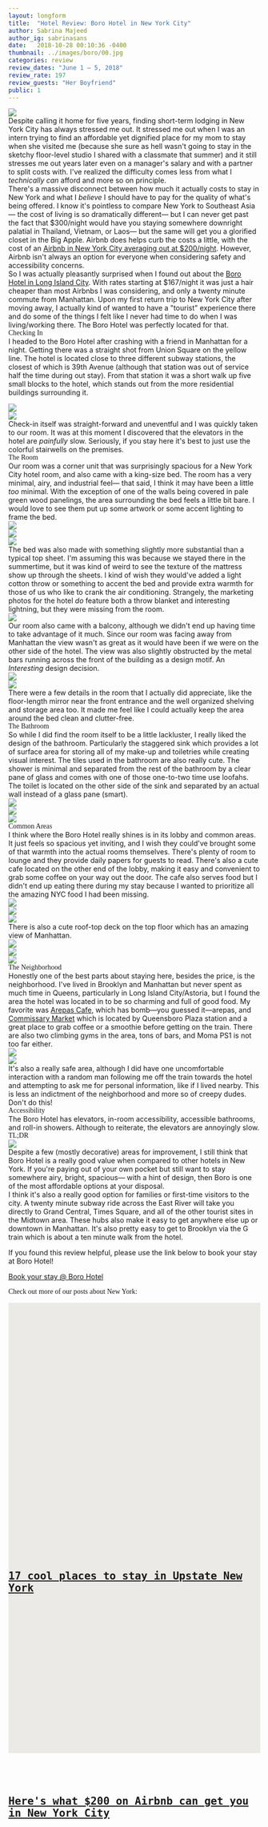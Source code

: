 ```yaml
---
layout: longform
title:  "Hotel Review: Boro Hotel in New York City"
author: Sabrina Majeed
author_ig: sabrinasans
date:   2018-10-28 00:10:36 -0400
thumbnail: ../images/boro/00.jpg
categories: review
review_dates: "June 1 — 5, 2018"
review_rate: 197
review_guests: "Her Boyfriend"
public: 1
---
```


<img class="mt4-ns mt3 mb4-ns mb3" src="/images/boro/00.jpg">

<p class="pb3 f4" style="max-width: 650px; margin: auto;">
Despite calling it home for five years, finding short-term lodging in New York City has always stressed me out. It stressed me out when I was an intern trying to find an affordable yet dignified place for my mom to stay when she visited me (because she sure as hell wasn't going to stay in the sketchy floor-level studio I shared with a classmate that summer) and it still stresses me out years later even on a manager's salary and with a partner to split costs with. I've realized the difficulty comes less from what I <i>technically can</i> afford and more so on principle. </p>

<p class="pb3" style="max-width: 650px; margin: auto;">
There's a massive disconnect between how much it actually costs to stay in New York and what I <i>believe</i> I should have to pay for the quality of what's being offered. I know it's pointless to compare New York to Southeast Asia— the cost of living is so dramatically different— but I can never get past the fact that $300/night would have you staying somewhere downright palatial in Thailand, Vietnam, or Laos— but the same will get you a glorified closet in the Big Apple. Airbnb does helps curb the costs a little, with the cost of an <a href="http://theinnbox.co/200-dollars-airbnb-new-york-city/" target="new">Airbnb in New York City averaging out at $200/night</a>. However, Airbnb isn't always an option for everyone when considering safety and accessibility concerns.</p>

<p class="pb4-ns pb3" style="max-width: 650px; margin: auto;">
So I was actually pleasantly surprised when I found out about the <a href="https://www.booking.com/hotel/us/the-boro-hotel-lic.en.html?aid=1452227" new="target">Boro Hotel in Long Island City</a>. With rates starting at $167/night it was just a hair cheaper than most Airbnbs I was considering, and only a twenty minute commute from Manhattan. Upon my first return trip to New York City after moving away, I actually kind of wanted to have a "tourist" experience there and do some of the things I felt like I never had time to do when I was living/working there. The Boro Hotel was perfectly located for that.</p>


<p id="anchor" class="f3 pb2" style="max-width: 650px; margin: auto; font-family: 'Gilroy-ExtraBold';">Checking In</p>

<p class="pb3" style="max-width: 650px; margin: auto;">
I headed to the Boro Hotel after crashing with a friend in Manhattan for a night. Getting there was a straight shot from Union Square on the yellow line. The hotel is located close to three different subway stations, the closest of which is 39th Avenue (although that station was out of service half the time during out stay). From that station it was a short walk up five small blocks to the hotel, which stands out from the more residential buildings surrounding it.<p>

<div class="fl w-100 w-50-ns pr1-ns mb1 mb0-ns">
<img src="../images/boro/01.jpg">
</div>
<div class="fl w-100 w-50-ns pl1-ns mb3 mb4-ns">
<img src="../images/boro/02.jpg">
</div>

<p class="pb3 pb4-ns" style="max-width: 650px; margin: auto;">
Check-in itself was straight-forward and uneventful and I was quickly taken to our room. It was at this moment I discovered that the elevators in the hotel are <i>painfully</i> slow. Seriously, if you stay here it's best to just use the colorful stairwells on the premises.</p>

<p class="f3 pb2" style="max-width: 650px; margin: auto; font-family: 'Gilroy-ExtraBold';">The Room</p>

<p class="pb3 pb4-ns" style="max-width: 650px; margin: auto;">
Our room was a corner unit that was surprisingly spacious for a New York City hotel room, and also came with a king-size bed. The room has a very minimal, airy, and industrial feel— that said, I think it may have been a little <i>too</i> minimal. With the exception of one of the walls being covered in pale green wood panelings, the area surrounding the bed feels a little bit bare. I would love to see them put up some artwork or some accent lighting to frame the bed.</p>

<div class="fl w-100 mb1 mb2-ns">
<img src="../images/boro/03.jpg">
</div>
<div class="fl w-100 w-50-ns pr1-ns mb1 mb-ns">
<img src="../images/boro/04.jpg">
</div>
<div class="fl w-100 w-50-ns pl1-ns mb3 mb4-ns">
<img src="../images/boro/05.jpg">
</div>

<p class="pb4-ns pb3" style="max-width: 650px; margin: auto;">
The bed was also made with something slightly more substantial than a typical top sheet. I'm assuming this was because we stayed there in the summertime, but it was kind of weird to see the texture of the mattress show up through the sheets. I kind of wish they would've added a light cotton throw or something to accent the bed and provide extra warmth for those of us who like to crank the air conditioning. Strangely, the marketing photos for the hotel <i>do</i> feature both a throw blanket and interesting lightning, but they were missing from the room.</p>

<div class="fl w-100 mb3 mb4-ns">
<img src="../images/boro/06.jpg">
</div>

<p class="pb4-ns pb3" style="max-width: 650px; margin: auto;">
Our room also came with a balcony, although we didn't end up having time to take advantage of it much. Since our room was facing away from Manhattan the view wasn't as great as it would have been if we were on the other side of the hotel. The view was also slightly obstructed by the metal bars running across the front of the building as a design motif. An <i>Interesting</i> design decision.</p>

<div class="fl w-100 w-50-ns pr1-ns mb1 mb0-ns">
<img src="../images/boro/07.jpg">
</div>
<div class="fl w-100 w-50-ns pl1-ns mb3 mb4-ns">
<img src="../images/boro/08.jpg">
</div>

<p class="pb4-ns pb3" style="max-width: 650px; margin: auto;">
There were a few details in the room that I actually did appreciate, like the floor-length mirror near the front entrance and the well organized shelving and storage area too. It made me feel like I could actually keep the area around the bed clean and clutter-free.</p>

<p class="f3 pb2" style="max-width: 650px; margin: auto; font-family: 'Gilroy-ExtraBold';">The Bathroom</p>

<p class="pb4-ns pb3" style="max-width: 650px; margin: auto;">So while I did find the room itself to be a little lackluster, I really liked the design of the bathroom. Particularly the staggered sink which provides a lot of surface area for storing all of my make-up and toiletries while creating visual interest. The tiles used in the bathroom are also really cute. The shower is minimal and separated from the rest of the bathroom by a clear pane of glass and comes with one of those one-to-two time use loofahs. The toilet is located on the other side of the sink and separated by an actual wall instead of a glass pane (smart).</p>

<div class="fl w-100 w-50-ns pr1-ns mb1 mb2-ns">
<img src="../images/boro/09.jpg">
</div>
<div class="fl w-100 w-50-ns pl1-ns mb1 mb2-ns">
<img src="../images/boro/10.jpg">
</div>
<div class="fl w-100 mb3 mb4-ns">
<img src="../images/boro/11.jpg">
</div>


<p class="f3 pb2" style="max-width: 650px; margin: auto; font-family: 'Gilroy-ExtraBold';">Common Areas</p>

<p class="pb3 pb4-ns" style="max-width: 650px; margin: auto;">I think where the Boro Hotel really shines is in its lobby and common areas. It just feels so spacious yet inviting, and I wish they could've brought some of that warmth into the actual rooms themselves. There's plenty of room to lounge and they provide daily papers for guests to read. There's also a cute cafe located on the other end of the lobby, making it easy and convenient to grab some coffee on your way out the door. The cafe also serves food but I didn't end up eating there during my stay because I wanted to prioritize all the amazing NYC food I had been missing.</p>

<div class="fl w-100 mb1 mb2-ns">
<img src="../images/boro/12.jpg">
</div>
<div class="fl w-100 w-50-ns pr1-ns mb1 mb-ns">
<img src="../images/boro/14.jpg">
</div>
<div class="fl w-100 w-50-ns pl1-ns mb3 mb4-ns">
<img src="../images/boro/13.jpg">
</div>

<p class="pb3 pb4-ns" style="max-width: 650px; margin: auto;">There is also a cute roof-top deck on the top floor which has an amazing view of Manhattan.</p>

<div class="fl w-100 mb1 mb2-ns">
<img src="../images/boro/15.jpg">
</div>
<div class="fl w-100 w-50-ns pr1-ns mb1 mb-ns">
<img src="../images/boro/16.jpg">
</div>
<div class="fl w-100 w-50-ns pl1-ns mb3 mb4-ns">
<img src="../images/boro/17.jpg">
</div>

<p class="f3 pb2" style="max-width: 650px; margin: auto; font-family: 'Gilroy-ExtraBold';">The Neighborhood</p>

<p class="pb3 pb4-ns" style="max-width: 650px; margin: auto;">
Honestly one of the best parts about staying here, besides the price, is the neighborhood. I've lived in Brooklyn and Manhattan but never spent as much time in Queens, particularly in Long Island City/Astoria, but I found the area the hotel was located in to be so charming and full of good food. My favorite was <a href="https://foursquare.com/v/arepas-cafe/49dfc43cf964a5200e611fe3" target="new">Arepas Cafe</a>, which has bomb—you guessed it—arepas, and <a href="http://www.commissarymarket.com/" target="new">Commissary Market</a> which is located by Queensboro Plaza station and a great place to grab coffee or a smoothie before getting on the train. There are also two climbing gyms in the area, tons of bars, and Moma PS1 is not too far either.</p>

<div class="fl w-100 w-50-ns pr1-ns mb1 mb2-ns">
<img src="../images/boro/18.jpg">
</div>
<div class="fl w-100 w-50-ns pl1-ns mb3 mb4-ns">
<img src="../images/boro/19.jpg">
</div>

<p class="pb3 pb4-ns" style="max-width: 650px; margin: auto;">
It's also a really safe area, although I did have one uncomfortable interaction with a random man following me off the train towards the hotel and attempting to ask me for personal information, like if I lived nearby. This is less an indictment of the neighborhood and more so of creepy dudes. Don't do this!</p>

<p class="f3 pb2" style="max-width: 650px; margin: auto; font-family: 'Gilroy-ExtraBold';">Accessibility</p>

<p class="pb4" style="max-width: 650px; margin: auto;">
The Boro Hotel has elevators, in-room accessibility, accessible bathrooms, and roll-in showers. Although to reiterate, the elevators are annoyingly slow.</p>

<p class="f3 pb2" style="max-width: 650px; margin: auto; font-family: 'Gilroy-ExtraBold';">TL;DR</p>

<div class="fl w-100 mb3 mb4-ns">
<img src="../images/boro/20.jpg">
</div>

<p class="pb3" style="max-width: 650px; margin: auto;">
Despite a few (mostly decorative) areas for improvement, I still think that Boro Hotel is a really good value when compared to other hotels in New York. If you're paying out of your own pocket but still want to stay somewhere airy, bright, spacious— with a hint of design, then Boro is one of the most affordable options at your disposal.</p>

<p class="pb3" style="max-width: 650px; margin: auto;">
I think it's also a really good option for families or first-time visitors to the city. A twenty minute subway ride across the East River will take you directly to Grand Central, Times Square, and all of the other tourist sites in the Midtown area. These hubs also make it easy to get anywhere else up or downtown in Manhattan. It's also pretty easy to get to Brooklyn via the G train which is about a ten minute walk from the hotel.</p>

<div class="tc tl-ns" style="max-width: 650px; margin: auto;">
<p class="lh-copy">If you found this review helpful, please use the link below to book your stay at Boro Hotel!</p>
<a target="_blank" class="f5 link ba bw1 ph3 pv2 mb2 dib orange" href="https://www.booking.com/hotel/us/the-boro-hotel-lic.en.html?aid=1452227" target="new">Book your stay @ Boro Hotel</a>
</div>


<p class="tc f3 pt5 pb3 lh-title" style="font-family: 'Gilroy-ExtraBold'">Check out more of our posts about New York:</p>

<div class="fl w-100 w-50-ns pr2-ns mb4">
  <a href="http://theinnbox.co/best-places-to-stay-upstate-new-york/"><div class="relative" style="height: 450px; background-color:#ECEAE7;">
    <div class="bg-center cover" style="background-image: url('http://theinnbox.co/images/upstate/arnold_1.png'); padding-bottom:100%; width:100%;"></div>
    <div class="absolute bottom-2 bg-white pv3 ph4 mh4">
      <h2 style="font-family: 'Inconsolata', monospace;" class="mb1">
      <a class="f5 lh-title post-link" href="http://theinnbox.co/best-places-to-stay-upstate-new-york/">17 cool places to stay in Upstate New York</a>
      </h2>
    </div>
  </div>
</a>
</div>

<div class="fl w-100 w-50-ns pl2-ns mb1 mb0-ns">
  <a href="http://theinnbox.co/200-dollars-airbnb-new-york-city/"><div class="relative" style="height: 450px; background-color:#ECEAE7;">
    <div class="bg-center cover" style="background-image: url('http://theinnbox.co/images/nycair/Splash.png'); padding-bottom:100%; width:100%;"></div>
    <div class="absolute bottom-2 bg-white pv3 ph4 mh4">
      <h2 style="font-family: 'Inconsolata', monospace;" class="mb1">
      <a class="f5 lh-title post-link" href="http://theinnbox.co/200-dollars-airbnb-new-york-city/">Here's what $200 on Airbnb can get you in New York City</a>
      </h2>
    </div>
  </div>
</a>
</div>
